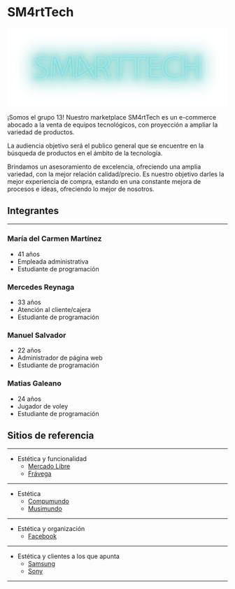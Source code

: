 # SM4rtTech

![logo sm4rttech](./public/images/logo-sm4rttech.png)

¡Somos el grupo 13!
Nuestro marketplace SM4rtTech es un e-commerce abocado a la venta de equipos tecnológicos, con proyección a ampliar la variedad de productos.

La audiencia objetivo será el publico general que se encuentre en la búsqueda de productos en el ámbito de la tecnología.

Brindamos un asesoramiento de excelencia, ofreciendo una amplia variedad, con la mejor relación calidad/precio. Es nuestro objetivo darles la mejor experiencia de compra, estando en una constante mejora de procesos e ideas, ofreciendo lo mejor de nosotros.


## Integrantes
___

### María del Carmen Martínez 

- 41 años  
- Empleada administrativa  
- Estudiante de programación

### Mercedes Reynaga
- 33 años
- Atención al cliente/cajera
- Estudiante de programación

### Manuel Salvador
- 22 años
- Administrador de página web
- Estudiante de programación

### Matias Galeano
- 24 años
- Jugador de voley
- Estudiante de programación

## Sitios de referencia
___

- Estética y funcionalidad
    - [Mercado Libre](https://www.mercadolibre.com.ar/)
    - [Frávega]()
___
- Estética
    - [Compumundo]()
    - [Musimundo]()
___
- Estética y organización
    - [Facebook]()
___
- Estética y clientes a los que apunta
    - [Samsung]()
    - [Sony]()
___

